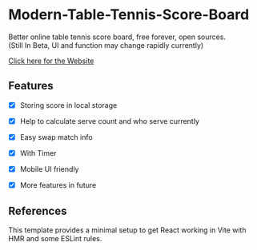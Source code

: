 # Modern-Table-Tennis-Score-Board
Better online table tennis score board, free forever, open sources.  
(Still In Beta, UI and function may change rapidly currently)  

[Click here for the Website](https://modern-table-tennis-score-board.vercel.app/)

## Features
- [x] Storing score in local storage 
- [x] Help to calculate serve count and who serve currently
- [x] Easy swap match info 
- [x] With Timer 
- [x] Mobile UI friendly 
- [x] More features in future


## References
This template provides a minimal setup to get React working in Vite with HMR and some ESLint rules.